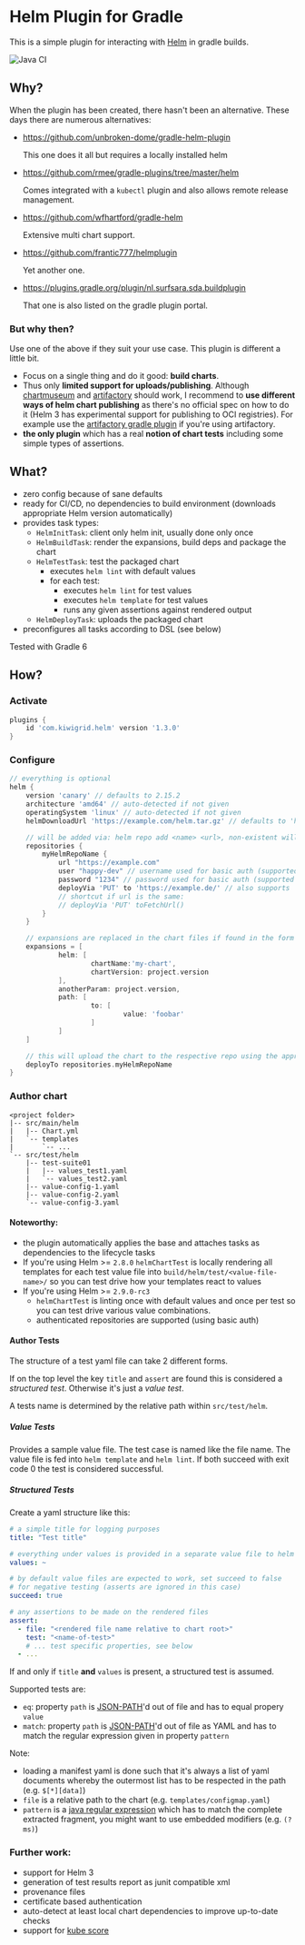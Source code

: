 Helm Plugin for Gradle
======================

This is a simple plugin for interacting with [Helm](https://helm.sh/) in gradle builds.

![Java CI](https://github.com/kiwigrid/helm-gradle-plugin/workflows/Java%20CI/badge.svg)

Why?
---
When the plugin has been created, there hasn't been an alternative. These days there are numerous alternatives:
* https://github.com/unbroken-dome/gradle-helm-plugin
  
  This one does it all but requires a locally installed helm
* https://github.com/rmee/gradle-plugins/tree/master/helm

  Comes integrated with a `kubectl` plugin and also allows
  remote release management.
* https://github.com/wfhartford/gradle-helm

  Extensive multi chart support.
  
* https://github.com/frantic777/helmplugin

  Yet another one.
  
* https://plugins.gradle.org/plugin/nl.surfsara.sda.buildplugin

  That one is also listed on the gradle plugin portal.
  
### But why then?

Use one of the above if they suit your use case. This plugin is different a little bit.

* Focus on a single thing and do it good: **build charts**.
* Thus only **limited support for uploads/publishing**. Although
  [chartmuseum](https://chartmuseum.com/) and 
  [artifactory](https://jfrog.com/artifactory/) should 
  work, I recommend to **use different ways of helm chart
  publishing** as there's no official spec on how to do it (Helm 3 has experimental support for publishing to OCI registries).
  For example use the [artifactory gradle plugin](https://www.jfrog.com/confluence/display/RTF/Gradle+Artifactory+Plugin)
  if you're using artifactory.
* **the only plugin** which has a real **notion of chart tests** including some
  simple types of assertions.


What?
---

* zero config because of sane defaults
* ready for CI/CD, no dependencies to build environment (downloads appropriate Helm version automatically)
* provides task types:
  * `HelmInitTask`: client only helm init, usually done only once
  * `HelmBuildTask`: render the expansions, build deps and package the chart
  * `HelmTestTask`: test the packaged chart
    * executes `helm lint` with default values
    * for each test:
      * executes `helm lint` for test values
      * executes `helm template` for test values
      * runs any given assertions against rendered output
  * `HelmDeployTask`: uploads the packaged chart
* preconfigures all tasks according to DSL (see below)

Tested with Gradle 6

How?
---

### Activate
```groovy
plugins {
    id 'com.kiwigrid.helm' version '1.3.0'
}
```

### Configure
```groovy
// everything is optional
helm {
    version 'canary' // defaults to 2.15.2
    architecture 'amd64' // auto-detected if not given
    operatingSystem 'linux' // auto-detected if not given
    helmDownloadUrl 'https://example.com/helm.tar.gz' // defaults to 'https://kubernetes-helm.storage.googleapis.com/helm-v${version}-${operatingSystem}-${architecture}.tar.gz'

    // will be added via: helm repo add <name> <url>, non-existent will be removed (but 'local' and 'stable')
    repositories {
        myHelmRepoName {
            url "https://example.com"
            user "happy-dev" // username used for basic auth (supported since helm v2.9.0-rc3)
            password "1234" // password used for basic auth (supported since helm v2.9.0-rc3)
            deployVia 'PUT' to 'https://example.de/' // also supports 'POST', filename will be appended if url ends with '/' and method is 'PUT'
			// shortcut if url is the same:
			// deployVia 'PUT' toFetchUrl()
        }
    }

    // expansions are replaced in the chart files if found in the form ${path.to.value}
    expansions = [
            helm: [
                    chartName:'my-chart',
                    chartVersion: project.version
            ],
            anotherParam: project.version,
            path: [
                    to: [
                            value: 'foobar'
                    ]
            ]
    ]

    // this will upload the chart to the respective repo using the appropriate deploy spec
    deployTo repositories.myHelmRepoName
}
```

### Author chart
```
<project folder>
|-- src/main/helm
|   |-- Chart.yml
|   `-- templates
|       `-- ...
`-- src/test/helm
    |-- test-suite01
    |   |-- values_test1.yaml
    |   `-- values_test2.yaml
    |-- value-config-1.yaml
    |-- value-config-2.yaml
    `-- value-config-3.yaml
```

#### Noteworthy:
* the plugin automatically applies the base and attaches tasks as dependencies to the lifecycle tasks
* If you're using Helm >= `2.8.0` `helmChartTest` is locally rendering 
  all templates for each test value file into `build/helm/test/<value-file-name>/`
  so you can test drive how your templates react to values
* If you're using Helm >= `2.9.0-rc3`
  * `helmChartTest` is linting once with default values and once per 
     test so you can test drive various value combinations.
  * authenticated repositories are supported (using basic auth)

#### Author Tests
The structure of a test yaml file can take 2 different forms.

If on the top level the key `title` and `assert` are found this is
considered a _structured test_. Otherwise it's just a _value test_.

A tests name is determined by the relative path within `src/test/helm`.

##### Value Tests
Provides a sample value file. The test case is named like the file name.
The value file is fed into `helm template` and `helm lint`. 
If both succeed with exit code 0 the test is considered successful.

##### Structured Tests
Create a yaml structure like this:
```yaml
# a simple title for logging purposes
title: "Test title"

# everything under values is provided in a separate value file to helm
values: ~ 

# by default value files are expected to work, set succeed to false
# for negative testing (asserts are ignored in this case)
succeed: true  

# any assertions to be made on the rendered files
assert:
  - file: "<rendered file name relative to chart root>"
    test: "<name-of-test>"
    # ... test specific properties, see below
  - ...
```
If and only if `title` **and** `values` is present, a structured test is assumed.

Supported tests are:
* `eq`: property `path` is [JSON-PATH](https://github.com/json-path/JsonPath)'d out of file and has to equal propery `value` 
* `match`: property `path` is [JSON-PATH](https://github.com/json-path/JsonPath)'d out of file as YAML and has to match the regular expression given in property `pattern` 

Note:
 * loading a manifest yaml is done such that it's always a list of yaml documents whereby the outermost list has to be respected in the path (e.g. `$[*][data]`)
 * `file` is a relative path to the chart (e.g. `templates/configmap.yaml`)
 * `pattern` is a [java regular expression](https://docs.oracle.com/javase/8/docs/api/java/util/regex/Pattern.html) which has to match the complete extracted fragment, you might want to use embedded modifiers (e.g. `(?ms)`)

### Further work:
* support for Helm 3
* generation of test results report as junit compatible xml
* provenance files
* certificate based authentication
* auto-detect at least local chart dependencies to improve up-to-date checks
* support for [kube score](https://github.com/zegl/kube-score)